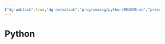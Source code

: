 ```yaml
---
{"dg-publish":true,"dg-permalink":"programming/python/README.md","permalink":"/programming/python/README.md/"}
---
```



# Python